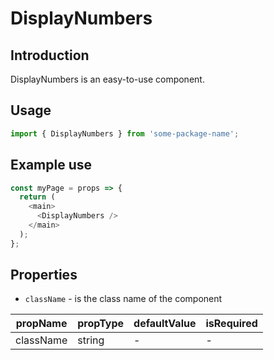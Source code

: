 # DisplayNumbers

<!-- STORY -->

## Introduction

DisplayNumbers is an easy-to-use component.

## Usage

```javascript
import { DisplayNumbers } from 'some-package-name';
```

## Example use

```javascript
const myPage = props => {
  return (
    <main>
      <DisplayNumbers />
    </main>
  );
};
```

## Properties

- `className` - is the class name of the component

| propName  | propType | defaultValue | isRequired |
| --------- | -------- | ------------ | ---------- |
| className | string   | -            | -          |
